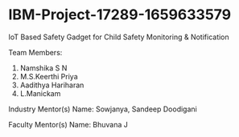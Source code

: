 # IBM-Project-17289-1659633579
IoT Based Safety Gadget for Child Safety Monitoring &amp; Notification

Team Members:

1. Namshika S N
2. M.S.Keerthi Priya
3. Aadithya Hariharan
4. L.Manickam

Industry Mentor(s) Name: Sowjanya, Sandeep Doodigani

Faculty Mentor(s) Name: Bhuvana J
